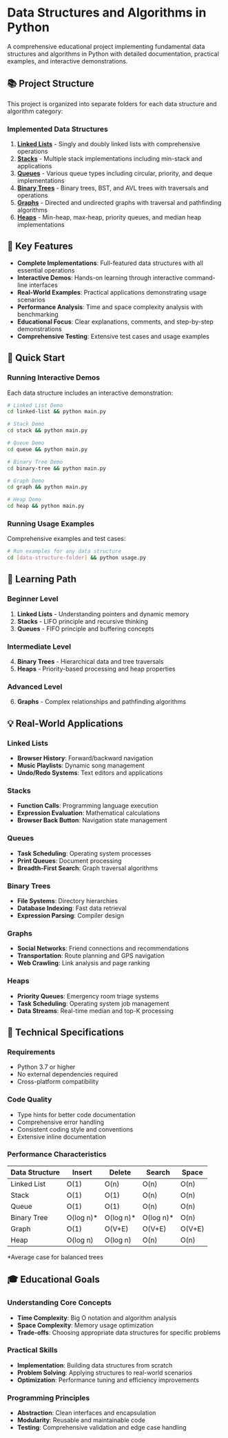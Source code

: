 # Data Structures and Algorithms in Python

A comprehensive educational project implementing fundamental data structures and algorithms in Python with detailed documentation, practical examples, and interactive demonstrations.

## 📚 Project Structure

This project is organized into separate folders for each data structure and algorithm category:

### Implemented Data Structures

1. **[Linked Lists](./linked-list/)** - Singly and doubly linked lists with comprehensive operations
2. **[Stacks](./stack/)** - Multiple stack implementations including min-stack and applications
3. **[Queues](./queue/)** - Various queue types including circular, priority, and deque implementations
4. **[Binary Trees](./binary-tree/)** - Binary trees, BST, and AVL trees with traversals and operations
5. **[Graphs](./graph/)** - Directed and undirected graphs with traversal and pathfinding algorithms
6. **[Heaps](./heap/)** - Min-heap, max-heap, priority queues, and median heap implementations

## 🎯 Key Features

- **Complete Implementations**: Full-featured data structures with all essential operations
- **Interactive Demos**: Hands-on learning through interactive command-line interfaces
- **Real-World Examples**: Practical applications demonstrating usage scenarios
- **Performance Analysis**: Time and space complexity analysis with benchmarking
- **Educational Focus**: Clear explanations, comments, and step-by-step demonstrations
- **Comprehensive Testing**: Extensive test cases and usage examples

## 🚀 Quick Start

### Running Interactive Demos

Each data structure includes an interactive demonstration:

```bash
# Linked List Demo
cd linked-list && python main.py

# Stack Demo
cd stack && python main.py

# Queue Demo
cd queue && python main.py

# Binary Tree Demo
cd binary-tree && python main.py

# Graph Demo
cd graph && python main.py

# Heap Demo
cd heap && python main.py
```

### Running Usage Examples

Comprehensive examples and test cases:

```bash
# Run examples for any data structure
cd [data-structure-folder] && python usage.py
```

## 📖 Learning Path

### Beginner Level
1. **Linked Lists** - Understanding pointers and dynamic memory
2. **Stacks** - LIFO principle and recursive thinking
3. **Queues** - FIFO principle and buffering concepts

### Intermediate Level
4. **Binary Trees** - Hierarchical data and tree traversals
5. **Heaps** - Priority-based processing and heap properties

### Advanced Level
6. **Graphs** - Complex relationships and pathfinding algorithms

## 💡 Real-World Applications

### Linked Lists
- **Browser History**: Forward/backward navigation
- **Music Playlists**: Dynamic song management
- **Undo/Redo Systems**: Text editors and applications

### Stacks
- **Function Calls**: Programming language execution
- **Expression Evaluation**: Mathematical calculations
- **Browser Back Button**: Navigation state management

### Queues
- **Task Scheduling**: Operating system processes
- **Print Queues**: Document processing
- **Breadth-First Search**: Graph traversal algorithms

### Binary Trees
- **File Systems**: Directory hierarchies
- **Database Indexing**: Fast data retrieval
- **Expression Parsing**: Compiler design

### Graphs
- **Social Networks**: Friend connections and recommendations
- **Transportation**: Route planning and GPS navigation
- **Web Crawling**: Link analysis and page ranking

### Heaps
- **Priority Queues**: Emergency room triage systems
- **Task Scheduling**: Operating system job management
- **Data Streams**: Real-time median and top-K processing

## 🔧 Technical Specifications

### Requirements
- Python 3.7 or higher
- No external dependencies required
- Cross-platform compatibility

### Code Quality
- Type hints for better code documentation
- Comprehensive error handling
- Consistent coding style and conventions
- Extensive inline documentation

### Performance Characteristics

| Data Structure | Insert | Delete | Search | Space |
|----------------|--------|--------|--------|-------|
| Linked List | O(1) | O(n) | O(n) | O(n) |
| Stack | O(1) | O(1) | O(n) | O(n) |
| Queue | O(1) | O(1) | O(n) | O(n) |
| Binary Tree | O(log n)* | O(log n)* | O(log n)* | O(n) |
| Graph | O(1) | O(V+E) | O(V+E) | O(V+E) |
| Heap | O(log n) | O(log n) | O(n) | O(n) |

*Average case for balanced trees

## 🎓 Educational Goals

### Understanding Core Concepts
- **Time Complexity**: Big O notation and algorithm analysis
- **Space Complexity**: Memory usage optimization
- **Trade-offs**: Choosing appropriate data structures for specific problems

### Practical Skills
- **Implementation**: Building data structures from scratch
- **Problem Solving**: Applying structures to real-world scenarios
- **Optimization**: Performance tuning and efficiency improvements

### Programming Principles
- **Abstraction**: Clean interfaces and encapsulation
- **Modularity**: Reusable and maintainable code
- **Testing**: Comprehensive validation and edge case handling

